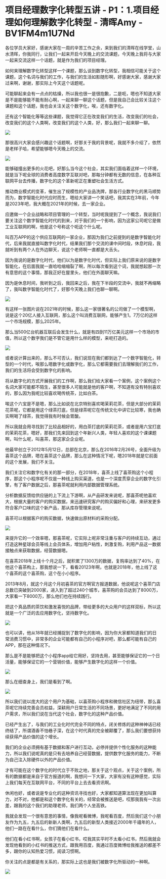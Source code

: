 # 项目经理数字化转型五讲 - P1：1.项目经理如何理解数字化转型 - 清晖Amy - BV1FM4m1U7Nd

各位学员大家好，感谢大家在一周的辛苦工作之余，来到我们的清晖在线学堂，山水清晖，你我同行，让我们一起来开启今天晚上的交流课题，今天晚上我将与大家一起来交流这样一个话题，就是作为我们的项目经理。

如何来理解数字化转型这样一个课题，那么谈到数字化转型，我相信可能关于这个课题，这个名词与我们的工作，与我们的生活如影随形啊，好感谢大家，感谢大家过来啊，谢谢，那实际上今天这个话题呢。

可能聊起来会有一点点的枯燥，所以我也很一是很抱歉，二是呃，嗯也不知道大家是不是能够能不能有耐心啊，一起来聊一聊这个话题，但是我自己会比较关注这个课题和这个话题，我也会关注关这个数字化，唉，还有数字化。

还有这个智能化等等这些课题，我觉得它正在改变我们的生活，改变我们的社会，改变我们的这个人类啊，改变我们的这个人类，好，那么我们一起来聊一聊。



![](img/a99edbf3cf2050a494ca99ea2a692a28_1.png)

那很高兴大家会感兴趣这个话题啊，好那关于我的背景呢，我就不多介绍了，依然是老样子哈，希望能够嗯今天晚上的交流。



![](img/a99edbf3cf2050a494ca99ea2a692a28_3.png)

能够碰撞出更多的火花吧，好那么当今这个社会，其实我们面临着这样一个环境，就是当下呢全球的消费者高度数字互联对吧，那每分钟都有无数的信息，在各种互联网平台去传播，数字化的这个革新呢正在重塑社会生活方式。

推动商业模式的变革，催生出了规模性的产业品洗牌，那各行业数字化的黑马顺势而为，数字智能化时代应时而生，嗯给大家讲一个笑话吧，我其实在3年前，今年是2023年吧，我大概在2021年的时候，去一家企业。

应邀做一个企业战略和项目管理的一个转型，当时呢我提到了一个概念，我说我们要关注这个数字智能化时代的到来，对于我们的一个影响，因为这家公司呢它是做工业互联网的啊，他是这个号称这个呃这个什么呢。

叫百万APP的这个供应互联网的一家企业，那因为我们之前提到的是数字智能化时代，后来我就直接叫数字化时代，结果我们那个交流的课中间时段，休息时段，我就听到有两个人在外边聊天，说这个老师啊一直都是大舌头。

因为我说的是数字化时代，他们以为是数字化时代，但实际上我们原来说的是数字智能化，在后面我就一直哈哈缩缩裂了啊，所以每次看到这个词，我就想起那一次有意思的这个事情，那我正好在屋里头，他们在外面聊天嘛。

因为是休息时间，我听到之后，我回来之后，我在下半段的交流中，我就不再缩略了，我叫数字智能化时代了，好那今天晚上我们也聊一聊啊。



![](img/a99edbf3cf2050a494ca99ea2a692a28_5.png)

有这样一张图片说在2021年的时候，那么这一家很著名的公司做了一个模型啊，说是这个20亿人接入互联网，那么这个叫消费互联网，能够产生1。7万亿的这样一个市场规模，那么2025年。

那么当500亿台机器互联后会发生什么，就是有四到11万亿美元这样一个市场的市值，所以这个数字我们是不管它是用什么样的模型，来呃打造的。



![](img/a99edbf3cf2050a494ca99ea2a692a28_7.png)

或者说计算出来的，那么不可否认，我们说现在我们都到达了一个数字智能化，转型的一个时代，唉那么嗯数字化或数字化，那么它都需要我们去理解我们的工作，我们的生活将会受到数字化的影响。

将从数字化的方式开展我们的工作啊，那么我们给大家看一个案例，这个案例这个名词大家可能都不陌生，甚至很多人可能就是他的客户啊，不知道有没有特别喜欢的，那么因为我呢比较喜欢喝传统茶，比如白茶。

唉这个六宝是不是嗯，那么比如说在北京特别喜欢喝茉莉花茶，但是大部分的茉莉花茶呢，它都是用这个绿茶打底，但是绿茶呢它在传统文化中讲它比较寒，我也确实啊喝了绿茶，我觉得我有时候会胃酸。

所以我就会用寻找到了比较品相好的，用白茶打底的茉莉花茶，或者是用六宝打底的茉莉花茶，嗯好，那我们先来回到这个年新兴人类，年轻人喜欢的这个课课题啊，叫什么呢，叫喜茶，那这家企企业呢。

他最早创立于2012年5月12日，总部在北京，那么在2016年2月26号，全面升级为喜茶这个品牌，嗯在喜茶这个品牌，那么在这种情况下呢，嗯2018年就是它前面的这个发展，我们不关注。

我们关注它和数字化有关的那一部分，在2018年，喜茶上线了喜茶购这个小程序，那这个小程序呢不仅是一种线上购买渠道，也是一个深度贯穿企业的数字化引擎，有了客户数据之后，那喜茶呢就利用内部数据管理系统。

分析数据反馈给供应链的上下流上下游啊，从产品研发来说呢，那喜茶呢他喜欢大，根据大量的客户的购买数据，来迅速研究客户的购买偏好和心理，来研发更多符合客户口味的这个新产品，那从库存管理来说呢。

喜茶可以根据客户的购买数据，快速做出原材料的采购分配。

![](img/a99edbf3cf2050a494ca99ea2a692a28_9.png)

来提升它的一个效率嗯，那喜茶呢，它实际上呢非常注重与客户的持续互动，通过打造这种星球会员等线上会员体系，增加用户粘性，刺激复购，利用产品这一数据接触点来获取数据，经营数据嗯。

在喜茶2018年上线十个月之后，就积累了1300万的数据，复购率达到了40%，在他这个喜茶构上，那我想说一下，看看20123年啊，也就是2018年，他上线了这个喜茶的这个喜茶购，这个在小小程序。

2013年8月，就这个月这个月初喜茶的官方啊官方报道数据，他说呢这个喜茶门店总数已突破到2000家，进入到了超过240个城市，喜茶购的会员达到了8000万，大家看一下8000万，那么他们也在持续践行。

把这个真品质的茶饮和激发喜悦的品牌，带给更多的大众用户的这样双标，所以这就是一个广泛的去应用数字化，坚持数字化。



![](img/a99edbf3cf2050a494ca99ea2a692a28_11.png)

也可以讲，他从18年就已经捕捉到了数字化的影响，因为你大家都知道我们的日常消费习惯中，非常多的企业可能都有自己的小程序对吧，那么都可能有自己的APP，那在这种情况下。

那么是不是能够把这个小程序app给它用好，坚持去用，甚至能够保证它的一个日活量，能够保证它的一个营销价值，能够产生数字化的这样一个价值。



![](img/a99edbf3cf2050a494ca99ea2a692a28_13.png)

那么在细查身上，我们是看到了啊。

![](img/a99edbf3cf2050a494ca99ea2a692a28_15.png)

所以我们说以庞大的这个用户为基础，以喜茶购小程序和微信社区为纽带，那么喜茶呢它持续完善会员权益，深耕用户日常生活的不同场景，更好地满足了不同的用户需求，所以我们说在当代这个社会，数字化的这种产品价值。

已经产生出了，与我们的工业化时代完全不同的特点，闭关修炼的这种神神话已经终结了，所谓酒香不怕巷子深，在这个时代真的完全被颠覆了，那么我们要想获持续获得产品价值的这个增长。

我们的企业必须拥有基于数据和客户进行互动，必停并提供个性化服务的这种能力，所以我们说呢真的是只有去培养自己经营数据，提供数字化服务的能力，不断为自己注入除硬件以外的产品价值。

才有可能在这个数字化的时代立于不败之地，那关于这个观点，关于这个案例，所有的数据都是来自于官方报道的啊，我想问一下大家，大家有没有这种感觉，实际上我们每天在互联网平台，不同的平台上去去看资讯啊。

休闲也好，或者说是专业化的这种资讯寻找也好，大家都知道算法现在更加叫算力，对不对，他都是和这个数字化有关的，经常会被推送是吧，哎那我我有一次出差，跟我的这个我们的助理老师，我们两个人坐高铁。

我就会发现一个很有意思的事情，像我呢看微博，我呢看百度，然后我们这个小朋友作为九五，九五后的新新人类啊，九五后的新型人类接近2000年千禧年的人，他们一路在在看什么，你们猜他们在看什么。

他们在看小红书啊，女孩子在看小红书，哎我其实平时不太看小红书，然后我就会发现他看到的小红书的推送方式，跟我用百度，我通过百度微博给我推送的都差不多，跟你的认知热爱习惯，阅读习惯啊。

你关注的点是都是有关系的，那实际上这也是我们被数字化所驱动的一种啊。

![](img/a99edbf3cf2050a494ca99ea2a692a28_17.png)